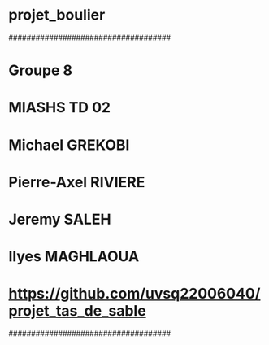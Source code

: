 # projet_boulier

####################################
# Groupe 8
# MIASHS TD 02
# Michael GREKOBI
# Pierre-Axel RIVIERE
# Jeremy SALEH
# Ilyes MAGHLAOUA
# https://github.com/uvsq22006040/projet_tas_de_sable
####################################
